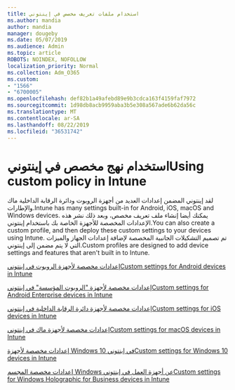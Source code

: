 ```yaml
---
title: استخدام ملفات تعريف مخصص في إينتوني
ms.author: mandia
author: mandia
manager: dougeby
ms.date: 05/07/2019
ms.audience: Admin
ms.topic: article
ROBOTS: NOINDEX, NOFOLLOW
localization_priority: Normal
ms.collection: Adm_O365
ms.custom:
- "1566"
- "6700005"
ms.openlocfilehash: def82b1a49afebd89e9b3cdca163f4159faf7972
ms.sourcegitcommit: 1d98db8acb9959aba3b5e308a567ade6b62da56c
ms.translationtype: MT
ms.contentlocale: ar-SA
ms.lasthandoff: 08/22/2019
ms.locfileid: "36531742"
---
```

# <a name="using-custom-policy-in-intune"></a><span data-ttu-id="e7553-102">استخدام نهج مخصص في إينتوني</span><span class="sxs-lookup"><span data-stu-id="e7553-102">Using custom policy in Intune</span></span>

<span data-ttu-id="e7553-103">لقد إينتوني المضمن إعدادات العديد من أجهزة الروبوت ودائرة الرقابة الداخلية ماك والإطارات.</span><span class="sxs-lookup"><span data-stu-id="e7553-103">Intune has many settings built-in for Android, iOS, macOS and Windows devices.</span></span> <span data-ttu-id="e7553-104">يمكنك أيضا إنشاء ملف تعريف مخصص، وبعد ذلك نشر هذه الإعدادات المخصصة للأجهزة الخاصة بك باستخدام إينتوني.</span><span class="sxs-lookup"><span data-stu-id="e7553-104">You can also create a custom profile, and then deploy these custom settings to your devices using Intune.</span></span> <span data-ttu-id="e7553-105">تم تصميم التشكيلات الجانبية المخصصة لإضافة إعدادات الجهاز والميزات التي لا يتم مضمن إلى إينتوني.</span><span class="sxs-lookup"><span data-stu-id="e7553-105">Custom profiles are designed to add device settings and features that aren't built in to Intune.</span></span>

[<span data-ttu-id="e7553-106">إعدادات مخصصة لأجهزة الروبوت في إينتوني</span><span class="sxs-lookup"><span data-stu-id="e7553-106">Custom settings for Android devices in Intune</span></span>](https://docs.microsoft.com/intune/custom-settings-android)

[<span data-ttu-id="e7553-107">إعدادات مخصصة لأجهزة "الروبوت المؤسسة" في إينتوني</span><span class="sxs-lookup"><span data-stu-id="e7553-107">Custom settings for Android Enterprise devices in Intune</span></span>](https://docs.microsoft.com/intune/custom-settings-android-for-work)

[<span data-ttu-id="e7553-108">إعدادات مخصصة لأجهزة دائرة الرقابة الداخلية في إينتوني</span><span class="sxs-lookup"><span data-stu-id="e7553-108">Custom settings for iOS devices in Intune</span></span>](https://docs.microsoft.com/intune/custom-settings-ios)

[<span data-ttu-id="e7553-109">إعدادات مخصصة لأجهزة ماك في إينتوني</span><span class="sxs-lookup"><span data-stu-id="e7553-109">Custom settings for macOS devices in Intune</span></span>](https://docs.microsoft.com/intune/custom-settings-macos)

[<span data-ttu-id="e7553-110">إعدادات مخصصة لأجهزة Windows 10 في إينتوني</span><span class="sxs-lookup"><span data-stu-id="e7553-110">Custom settings for Windows 10 devices in Intune</span></span>](https://docs.microsoft.com/intune/custom-settings-windows-10)

[<span data-ttu-id="e7553-111">إعدادات مخصصة المجسم Windows عن أجهزة العمل في إينتوني</span><span class="sxs-lookup"><span data-stu-id="e7553-111">Custom settings for Windows Holographic for Business devices in Intune</span></span>](https://docs.microsoft.com/intune/custom-settings-windows-holographic)